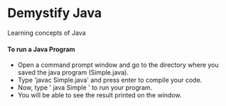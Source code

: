 # Demystify Java
Learning concepts of Java

#### To run a Java Program
- Open a command prompt window and go to the directory where you saved the java program (Simple.java).
- Type 'javac Simple.java' and press enter to compile your code.
- Now, type ' java Simple ' to run your program.
- You will be able to see the result printed on the window.